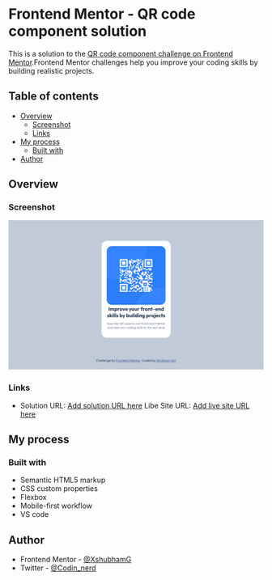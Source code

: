 # Frontend Mentor - QR code component solution

This is  a solution to the [QR code component challenge on Frontend Mentor](https://www.frontendmentor.io/challenges/qr-code-component-iux_sIO_H).Frontend Mentor challenges help you improve your coding skills by building realistic projects.

## Table of contents

- [Overview](#overview)
  - [Screenshot](#screenshot)
  - [Links](#links)
- [My process](#my-process)
  - [Built with](#built-with)
- [Author](#author)

## Overview

### Screenshot

![](./Screenshot.png)

### Links

- Solution URL: [Add solution URL here](https://github.com/XshubhamG/QR-code)
Libe Site URL: [Add live site URL here](https://xshubhamg.github.io/QR-code/)

## My process

### Built with

- Semantic HTML5 markup
- CSS custom properties
- Flexbox
- Mobile-first workflow
- VS code

## Author

- Frontend Mentor - [@XshubhamG](https://www.frontendmentor.io/profile/XshubhamG)
- Twitter - [@Codin_nerd](https://www.twitter.com/codin_nerd)
